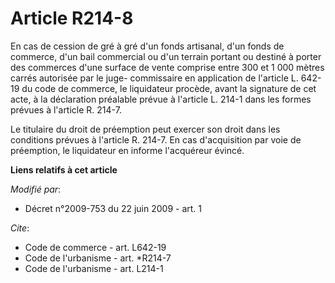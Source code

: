 # Article R214-8

En cas de cession de gré à gré d'un fonds artisanal, d'un fonds de commerce, d'un bail commercial ou d'un terrain portant ou
destiné à porter des commerces d'une surface de vente comprise entre 300 et 1 000 mètres carrés autorisée par le juge-
commissaire en application de l'article L. 642-19 du code de commerce, le liquidateur procède, avant la signature de cet
acte, à la déclaration préalable prévue à l'article L. 214-1 dans les formes prévues à l'article R. 214-7. 

Le titulaire du droit de préemption peut exercer son droit dans les conditions prévues à l'article R. 214-7. En cas
d'acquisition par voie de préemption, le liquidateur en informe l'acquéreur évincé.

**Liens relatifs à cet article**

_Modifié par_:

  - Décret n°2009-753 du 22 juin 2009 - art. 1

_Cite_:

  - Code de commerce - art. L642-19
  - Code de l'urbanisme - art. *R214-7
  - Code de l'urbanisme - art. L214-1
